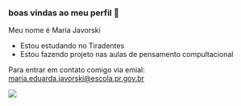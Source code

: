 ### boas vindas ao meu perfil 🖤
Meu nome é Maria Javorski

- Estou estudando no Tiradentes
- Estou fazendo projeto nas aulas de pensamento compultacional

Para entrar em contato comigo via emial: 
maria.eduarda.javorski@escola.pr.gov.br

![](https://media1.tenor.com/m/nkgz9D5GyIEAAAAd/2fast2furious-brian-o-conner.gif)

